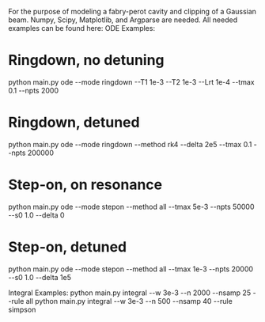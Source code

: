 For the purpose of modeling a fabry-perot cavity and clipping of a Gaussian beam. 
Numpy, Scipy, Matplotlib, and Argparse are needed.
All needed examples can be found here:
ODE Examples:
  # Ringdown, no detuning
  python main.py ode --mode ringdown --T1 1e-3 --T2 1e-3 --Lrt 1e-4 --tmax 0.1 --npts 2000

  # Ringdown, detuned
  python main.py ode --mode ringdown --method rk4 --delta 2e5 --tmax 0.1 --npts 200000

  # Step-on, on resonance
  python main.py ode --mode stepon  --method all --tmax 5e-3 --npts 50000 --s0 1.0 --delta 0

  # Step-on, detuned
  python main.py ode --mode stepon  --method all --tmax 1e-3 --npts 20000 --s0 1.0 --delta 1e5

Integral Examples:
  python main.py integral --w 3e-3 --n 2000 --nsamp 25 --rule all
  python main.py integral --w 3e-3 --n 500  --nsamp 40 --rule simpson
